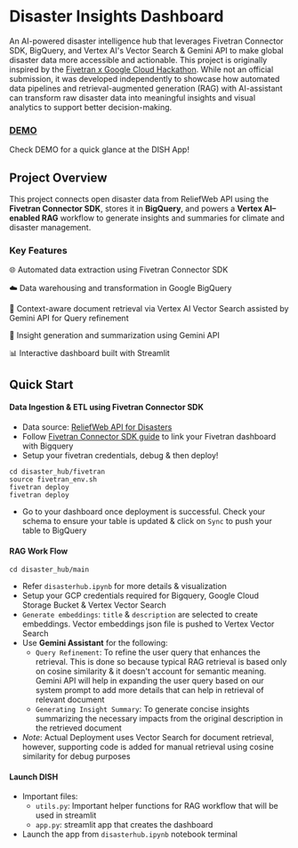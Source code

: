 # Disaster Insights Dashboard
An AI-powered disaster intelligence hub that leverages Fivetran Connector SDK, BigQuery, and Vertex AI's Vector Search & Gemini API to make global disaster data more accessible and actionable.
This project is originally inspired by the [Fivetran x Google Cloud Hackathon](https://ai-accelerate.devpost.com/). While not an official submission, it was developed independently to showcase how automated data pipelines and retrieval-augmented generation (RAG) with AI-assistant can transform raw disaster data into meaningful insights and visual analytics to support better decision-making.

### [DEMO](https://www.dropbox.com/scl/fi/8oj5h19q6btuthdenpt9c/video3616112834.mp4?rlkey=wgqsbl8ajmqvvm3eqrvz0bup7&st=v7u2u0do&dl=0)
Check DEMO for a quick glance at the DISH App!

## Project Overview
This project connects open disaster data from ReliefWeb API using the **Fivetran Connector SDK**, stores it in **BigQuery**, and powers a **Vertex AI–enabled RAG** workflow to generate insights and summaries for climate and disaster management.

### Key Features

🌐 Automated data extraction using Fivetran Connector SDK

☁️ Data warehousing and transformation in Google BigQuery

🧠 Context-aware document retrieval via Vertex AI Vector Search assisted by Gemini API for Query refinement

💬 Insight generation and summarization using Gemini API

📊 Interactive dashboard built with Streamlit

## Quick Start
#### Data Ingestion & ETL using Fivetran Connector SDK
- Data source: [ReliefWeb API for Disasters](https://reliefweb.int/disasters)
- Follow [Fivetran Connector SDK guide](https://fivetran.com/docs/connector-sdk/setup-guide) to link your Fivetran dashboard with Bigquery 
- Setup your fivetran credentials, debug & then deploy!
```
cd disaster_hub/fivetran
source fivetran_env.sh
fivetran deploy
fivetran deploy
```
- Go to your dashboard once deployment is successful. Check your schema to ensure your table is updated & click on `Sync` to push your table to BigQuery

#### RAG Work Flow
```
cd disaster_hub/main
```
- Refer `disasterhub.ipynb` for more details & visualization
- Setup your GCP credentials required for Bigquery, Google Cloud Storage Bucket & Vertex Vector Search 
- `Generate embeddings`: `title` & `description` are selected to create embeddings. Vector embeddings json file is pushed to Vertex Vector Search
- Use **Gemini Assistant** for the following:
  - `Query Refinement`: To refine the user query that enhances the retrieval. This is done so because typical RAG retrieval is based only on cosine similarity & it doesn't account for semantic meaning. Gemini API will help in expanding the user query based on our system prompt to add more details that can help in retrieval of relevant document
  - `Generating Insight Summary`: To generate concise insights summarizing the necessary impacts from the original description in the retrieved document
- _Note_: Actual Deployment uses Vector Search for document retrieval, however, supporting code is added for manual retrieval using cosine similarity for debug purposes

#### Launch DISH
- Important files:
  - `utils.py`: Important helper functions for RAG workflow that will be used in streamlit
  - `app.py`: streamlit app that creates the dashboard
- Launch the app from `disasterhub.ipynb` notebook terminal




